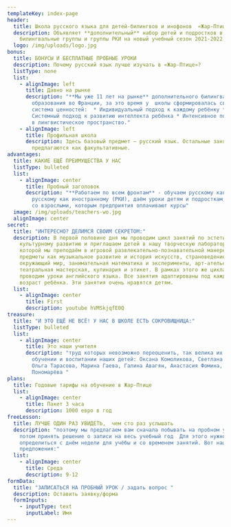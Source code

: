 ```yaml
---
templateKey: index-page
header:
  title: Школа русского языка для детей-билингвов и инофонов  «Жар-Птица»
  description: Объявляет **дополнительный** набор детей и подростков в
    билингвальные группы и группы РКИ на новый учебный сезон 2021-2022.
  logo: /img/uploads/logo.jpg
bonus:
  title: БОНУСЫ И БЕСПЛАТНЫЕ ПРОБНЫЕ УРОКИ
  description: Почему русский язык лучше изучать в «Жар-Птице»?
  listType: none
  list:
    - alignImage: left
      title: Давно на рынке
      description: "**Мы уже 11 лет на рынке** дополнительного билингвального
        образования во Франции, за это время у  школы сформировалась своя
        система ценностей:  * Индивидуальный подход к каждому ребёнку *
        Системный подход к развитию интеллекта ребёнка * Интенсивное погружение
        в лингвистическое пространство."
    - alignImage: left
      title: Профильная школа
      description: Здесь базовый предмет – русский язык. Остальные занятия
        предлагаются как факультативные.
advantages:
  title: КАКИЕ ЕЩЁ ПРЕИМУЩЕСТВА У НАС
  listType: bulleted
  list:
    - alignImage: center
      title: Пробный заголовок
      description: "**Работаем по всем фронтам** - обучаем русскому как родному (РЯ) и
        русскому как иностранному (РКИ), даём уроки детям и подросткам, работаем
        со взрослыми, которым предприятия оплачивают курсы"
  image: /img/uploads/teachers-wo.jpg
  alignImage: center
secret:
  title: "ИНТЕРЕСНО? ДЕЛИМСЯ СВОИМ СЕКРЕТОМ:"
  description: В первой половине дня мы проводим цикл занятий по эстетическому и
    культурному развитию и приглашаем детей в нашу творческую лабораторию*, в
    которой мы преподаём в игровой развлекательно-познавательной манере такие
    предметы как музыкальное развитие и история искусств, страноведение и
    окружающий мир, занимательная математика и эксперименты, арт-ателье,
    театральная мастерская, кулинария и этикет. В рамках этого же цикла мы
    проводим уроки английского языка. Все занятия адаптированы под каждый
    возраст ребёнка. Эти занятия очень нравятся детям.
  list:
    - alignImage: center
      title: First
      description: youtube hVMSkjqfE0Q
treasure:
  title: "И ЭТО ЕЩЁ НЕ ВСЁ! У НАС В ШКОЛЕ ЕСТЬ СОКРОВИЩНИЦА:"
  listType: bulleted
  list:
    - alignImage: center
      title: Это наши учителя
      description: "труд которых невозможно переоценить, так велика их заслуга в
        обучении и воспитании наших детей: Оксана Комоликова, Светлана Шеянова,
        Ольга Тарасова, Марина Гаева, Галина Авагян, Анастасия Фомина, Анастасия
        Пономарёва "
plans:
  title: Годовые тарифы на обучение в Жар-Птице
  list:
    - alignImage: center
      title: Пакет 3 часа
      description: 1000 евро в год
freeLesson:
  title: ЛУЧШЕ ОДИН РАЗ УВИДЕТЬ,  чем сто раз услышать
  description: "поэтому мы предлагаем вам сначала побывать на пробном уроке,  а уж
    потом принять решение о записи на весь учебный год  Для этого нужно
    определиться с днём недели для учёбы и со временем занятий. Вот наши
    предложения:"
  list:
    - alignImage: center
      title: Среда
      description: 9-12
formData:
  title: "ЗАПИСАТЬСЯ НА ПРОБНЫЙ УРОК / задать вопрос "
  description: Оставить заявку/форма
  formInputs:
    - inputType: text
      inputLabel: Имя
---
```

